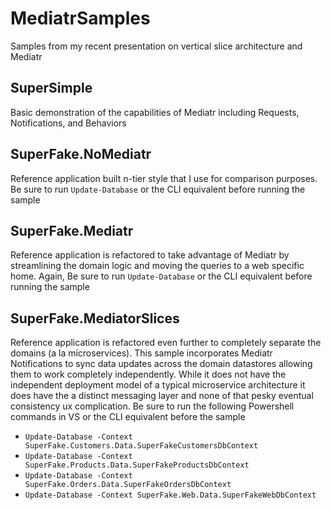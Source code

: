 # MediatrSamples
Samples from my recent presentation on vertical slice architecture and Mediatr

## SuperSimple

Basic demonstration of the capabilities of Mediatr including Requests, Notifications, and Behaviors

## SuperFake.NoMediatr

Reference application built n-tier style that I use for comparison purposes. Be sure to run 
`Update-Database` or the CLI equivalent before running the sample

## SuperFake.Mediatr

Reference application is refactored to take advantage of Mediatr by streamlining the domain logic and moving the queries to a web specific home.  Again, Be sure to run `Update-Database` or the CLI equivalent before running the sample

## SuperFake.MediatorSlices

Reference application is refactored even further to completely separate the domains (a la microservices).  This sample incorporates Mediatr Notifications to sync data updates across the domain datastores allowing them to work completely independently.  While it does not have the independent deployment model of a typical microservice architecture it does have the a distinct messaging layer and none of that pesky eventual consistency ux complication.  Be sure to run the following Powershell commands in VS or the CLI equivalent before the sample

- `Update-Database -Context SuperFake.Customers.Data.SuperFakeCustomersDbContext`
- `Update-Database -Context SuperFake.Products.Data.SuperFakeProductsDbContext`
- `Update-Database -Context SuperFake.Orders.Data.SuperFakeOrdersDbContext`
- `Update-Database -Context SuperFake.Web.Data.SuperFakeWebDbContext`
